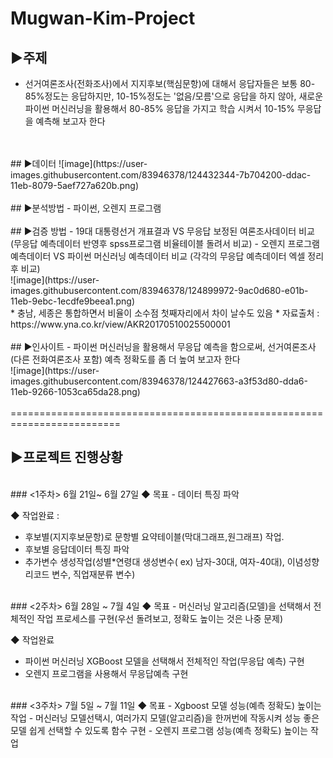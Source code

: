 # Mugwan-Kim-Project

## ▶주제 
 - 선거여론조사(전화조사)에서 지지후보(핵심문항)에 대해서 응답자들은 보통 80-85%정도는 응답하지만, 10-15%정도는 '없음/모름'으로 응답을 하지 않아, 새로운 파이썬 머신러닝을 활용해서 80-85% 응답을 가지고 학습 시켜서 10-15% 무응답을 예측해 보고자 한다
<br>
<br>
## ▶데이터
![image](https://user-images.githubusercontent.com/83946378/124432344-7b704200-ddac-11eb-8079-5aef727a620b.png)
<br>
<br>
## ▶분석방법
 - 파이썬, 오렌지 프로그램
<br>
<br>
## ▶검증 방법
 - 19대 대통령선거 개표결과 VS 무응답 보정된 여론조사데이터 비교 (무응답 예측데이터 반영후 spss프로그램 비율테이블 돌려서 비교)
 - 오렌지 프로그램 예측데이터 VS 파이썬 머신러닝 예측데이터 비교 (각각의 무응답 예측데이터 엑셀 정리후 비교)
<br>
![image](https://user-images.githubusercontent.com/83946378/124899972-9ac0d680-e01b-11eb-9ebc-1ecdfe9beea1.png)
<br>
* 충남, 세종은 통합하면서 비율이 소수점 첫째자리에서 차이 날수도 있음							
* 자료출처 : https://www.yna.co.kr/view/AKR20170510025500001							
<br>
<br>
## ▶인사이트
 - 파이썬 머신러닝을 활용해서 무응답 예측을 함으로써, 선거여론조사(다른 전화여론조사 포함) 예측 정확도를 좀 더 높여 보고자 한다
<br>
![image](https://user-images.githubusercontent.com/83946378/124427663-a3f53d80-dda6-11eb-9266-1053ca65da28.png)
<br>
<br>
=========================================================================


## ▶프로젝트 진행상황
<br>
### <1주차> 6월 21일~ 6월 27일
 ◆ 목표
  - 데이터 특징 파악

 ◆ 작업완료 : 
  - 후보별(지지후보문항)로 문항별 요약테이블(막대그래프,원그래프) 작업.
  - 후보별 응답데이터 특징 파악
  - 추가변수 생성작업(성별*연령대 생성변수( ex) 남자-30대, 여자-40대), 이념성향 리코드 변수, 직업재분류 변수)

<br>
### <2주차> 6월 28일 ~ 7월 4일
 ◆ 목표
  - 머신러닝 알고리즘(모델)을 선택해서 전체적인 작업 프로세스를 구현(우선 돌려보고, 정확도 높이는 것은 나중 문제)

 ◆ 작업완료
  - 파이썬 머신러닝 XGBoost 모델을 선택해서 전체적인 작업(무응답 예측) 구현
  - 오렌지 프로그램을 사용해서 무응답예측 구현

<br>
### <3주차> 7월 5일 ~ 7월 11일
 ◆ 목표
  - Xgboost 모델 성능(예측 정확도) 높이는 작업
  - 머신러닝 모델선택시, 여러가지 모델(알고리즘)을 한꺼번에 작동시켜 성능 좋은 모델 쉽게 선택할 수 있도록 함수 구현
  - 오렌지 프로그램 성능(예측 정확도) 높이는 작업
